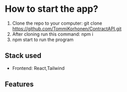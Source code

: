 # How to start the app? 
1. Clone the repo to your computer:  git clone https://github.com/TommiKorhonen/ContractAPI.git
2. After cloning run this command: npm i
3. npm start to run the program

## Stack used
* Frontend: React,Tailwind

## Features
